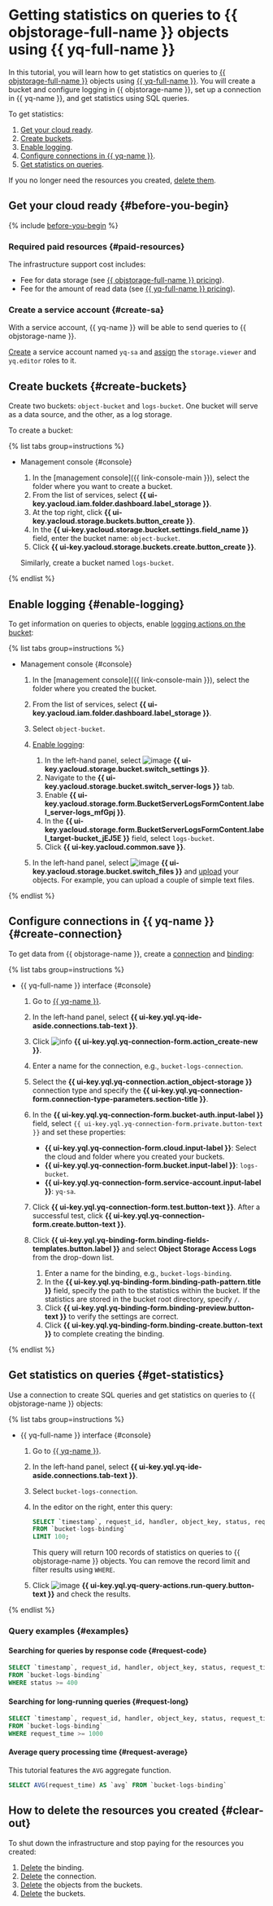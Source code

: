 # Getting statistics on queries to {{ objstorage-full-name }} objects using {{ yq-full-name }}


In this tutorial, you will learn how to get statistics on queries to [{{ objstorage-full-name }}](../../storage/) objects using [{{ yq-full-name }}](../../query/). You will create a bucket and configure logging in {{ objstorage-name }}, set up a connection in {{ yq-name }}, and get statistics using SQL queries.

To get statistics:

1. [Get your cloud ready](#before-you-begin).
1. [Create buckets](#create-buckets).
1. [Enable logging](#enable-logging).
1. [Configure connections in {{ yq-name }}](#create-connection).
1. [Get statistics on queries](#get-statistics).

If you no longer need the resources you created, [delete them](#clear-out).

## Get your cloud ready {#before-you-begin}

{% include [before-you-begin](../_tutorials_includes/before-you-begin.md) %}

### Required paid resources {#paid-resources}

The infrastructure support cost includes:

* Fee for data storage  (see [{{ objstorage-full-name }} pricing](../../storage/pricing.md)).
* Fee for the amount of read data (see [{{ yq-full-name }} pricing](../../query/pricing.md)).

### Create a service account {#create-sa}

With a service account, {{ yq-name }} will be able to send queries to {{ objstorage-name }}.

[Create](../../iam/operations/sa/create.md) a service account named `yq-sa` and [assign](../../iam/operations/roles/grant.md) the `storage.viewer` and `yq.editor` roles to it.

## Create buckets {#create-buckets}

Create two buckets: `object-bucket` and `logs-bucket`. One bucket will serve as a data source, and the other, as a log storage. 

To create a bucket:

{% list tabs group=instructions %}

- Management console {#console}

  1. In the [management console]({{ link-console-main }}), select the folder where you want to create a bucket.
  1. From the list of services, select **{{ ui-key.yacloud.iam.folder.dashboard.label_storage }}**.
  1. At the top right, click **{{ ui-key.yacloud.storage.buckets.button_create }}**.
  1. In the **{{ ui-key.yacloud.storage.bucket.settings.field_name }}** field, enter the bucket name: `object-bucket`.
  1. Click **{{ ui-key.yacloud.storage.buckets.create.button_create }}**.

  Similarly, create a bucket named `logs-bucket`.

{% endlist %}

## Enable logging {#enable-logging}

To get information on queries to objects, enable [logging actions on the bucket](../../storage/concepts/server-logs.md):

{% list tabs group=instructions %}

- Management console {#console}

  1. In the [management console]({{ link-console-main }}), select the folder where you created the bucket.
  1. From the list of services, select **{{ ui-key.yacloud.iam.folder.dashboard.label_storage }}**.
  1. Select `object-bucket`.
  1. [Enable logging](../../storage/operations/buckets/enable-logging.md#enable):

      1. In the left-hand panel, select ![image](../../_assets/console-icons/wrench.svg) **{{ ui-key.yacloud.storage.bucket.switch_settings }}**.
      1. Navigate to the **{{ ui-key.yacloud.storage.bucket.switch_server-logs }}** tab.
      1. Enable **{{ ui-key.yacloud.storage.form.BucketServerLogsFormContent.label_server-logs_mfGpj }}**.
      1. In the **{{ ui-key.yacloud.storage.form.BucketServerLogsFormContent.label_target-bucket_jEJ5E }}** field, select `logs-bucket`.
      1. Click **{{ ui-key.yacloud.common.save }}**.

  1. In the left-hand panel, select ![image](../../_assets/console-icons/folder-tree.svg) **{{ ui-key.yacloud.storage.bucket.switch_files }}** and [upload](../../storage/operations/objects/upload.md) your objects. For example, you can upload a couple of simple text files.

{% endlist %}

## Configure connections in {{ yq-name }} {#create-connection}

To get data from {{ objstorage-name }}, create a [connection](../../query/concepts/glossary.md#connection) and [binding](../../query/concepts/glossary.md#binding):

{% list tabs group=instructions %}

- {{ yq-full-name }} interface {#console}

  1. Go to [{{ yq-name }}](https://yq.yandex.cloud/).
  1. In the left-hand panel, select **{{ ui-key.yql.yq-ide-aside.connections.tab-text }}**.
  1. Click ![info](../../_assets/console-icons/plus.svg) **{{ ui-key.yql.yq-connection-form.action_create-new }}**.
  1. Enter a name for the connection, e.g., `bucket-logs-connection`.
  1. Select the **{{ ui-key.yql.yq-connection.action_object-storage }}** connection type and specify the **{{ ui-key.yql.yq-connection-form.connection-type-parameters.section-title }}**.
  1. In the **{{ ui-key.yql.yq-connection-form.bucket-auth.input-label }}** field, select `{{ ui-key.yql.yq-connection-form.private.button-text }}` and set these properties:

      * **{{ ui-key.yql.yq-connection-form.cloud.input-label }}**: Select the cloud and folder where you created your buckets.
      * **{{ ui-key.yql.yq-connection-form.bucket.input-label }}**: `logs-bucket`.
      * **{{ ui-key.yql.yq-connection-form.service-account.input-label }}**: `yq-sa`.

  1. Click **{{ ui-key.yql.yq-connection-form.test.button-text }}**. After a successful test, click **{{ ui-key.yql.yq-connection-form.create.button-text }}**.
  1. Click **{{ ui-key.yql.yq-binding-form.binding-fields-templates.button.label }}** and select **Object Storage Access Logs** from the drop-down list.

      1. Enter a name for the binding, e.g., `bucket-logs-binding`.
      1. In the **{{ ui-key.yql.yq-binding-form.binding-path-pattern.title }}** field, specify the path to the statistics within the bucket. If the statistics are stored in the bucket root directory, specify `/`.
      1. Click **{{ ui-key.yql.yq-binding-form.binding-preview.button-text }}** to verify the settings are correct.
      1. Click **{{ ui-key.yql.yq-binding-form.binding-create.button-text }}** to complete creating the binding.

{% endlist %}

## Get statistics on queries {#get-statistics}

Use a connection to create SQL queries and get statistics on queries to {{ objstorage-name }} objects:

{% list tabs group=instructions %}

- {{ yq-full-name }} interface {#console}

  1. Go to [{{ yq-name }}](https://yq.yandex.cloud/).
  1. In the left-hand panel, select **{{ ui-key.yql.yq-ide-aside.connections.tab-text }}**.
  1. Select `bucket-logs-connection`.
  1. In the editor on the right, enter this query:

      ```sql
      SELECT `timestamp`, request_id, handler, object_key, status, request_time
      FROM `bucket-logs-binding`
      LIMIT 100;
      ```

      This query will return 100 records of statistics on queries to {{ objstorage-name }} objects. You can remove the record limit and filter results using `WHERE`.

  1. Click ![image](../../_assets/console-icons/play-fill.svg) **{{ ui-key.yql.yq-query-actions.run-query.button-text }}** and check the results.

{% endlist %}

### Query examples {#examples}

#### Searching for queries by response code {#request-code}

```sql
SELECT `timestamp`, request_id, handler, object_key, status, request_time
FROM `bucket-logs-binding`
WHERE status >= 400
```

#### Searching for long-running queries {#request-long}

```sql
SELECT `timestamp`, request_id, handler, object_key, status, request_time
FROM `bucket-logs-binding`
WHERE request_time >= 1000
```

#### Average query processing time {#request-average}

This tutorial features the `AVG` aggregate function.

```sql
SELECT AVG(request_time) AS `avg` FROM `bucket-logs-binding`
```

## How to delete the resources you created {#clear-out}

To shut down the infrastructure and stop paying for the resources you created:

1. [Delete](../../query/operations/binding.md#delete) the binding.
1. [Delete](../../query/operations/connection.md#delete) the connection.
1. [Delete](../../storage/operations/objects/delete.md) the objects from the buckets.
1. [Delete](../../storage/operations/buckets/delete.md) the buckets.

